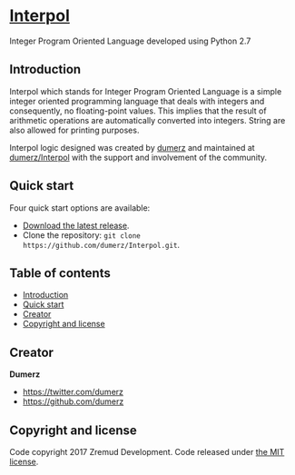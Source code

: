 # [Interpol](https://www.github.com/dumerz/Interpol)
Integer Program Oriented Language developed using Python 2.7

## Introduction
Interpol  which stands for Integer Program Oriented Language is a simple integer oriented programming language that deals with integers and consequently, no floating-point values. This implies that the result of arithmetic operations are automatically converted into integers. String are also allowed for printing purposes.

Interpol logic designed was created by [dumerz](https://www.github.com/dumerz) and maintained at [dumerz/Interpol](https://www.github.com/dumerz/Interpol) with the support and involvement of the community.

## Quick start

Four quick start options are available:

- [Download the latest release](https://github.com/dumerz/Interpol/archive/v3.3.1.zip).
- Clone the repository: `git clone https://github.com/dumerz/Interpol.git`.

## Table of contents
- [Introduction](#introduction)
- [Quick start](#quick-start)
- [Creator](#creator)
- [Copyright and license](#copyright-and-license)

## Creator

**Dumerz**

- <https://twitter.com/dumerz>
- <https://github.com/dumerz>

## Copyright and license

Code copyright 2017 Zremud Development. Code released under [the MIT license](https://github.com/dumerz/Interpol/blob/master/License.txt).
